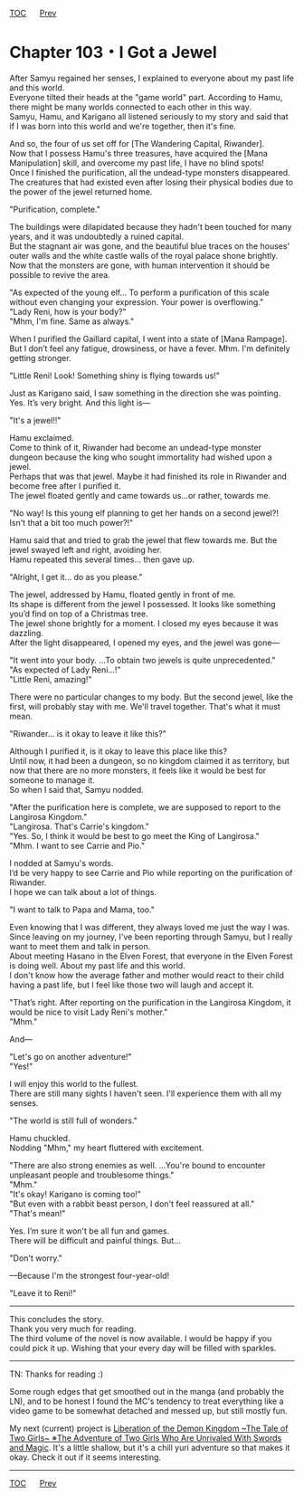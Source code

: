 [TOC](../readme.md)&nbsp;&nbsp;&nbsp;&nbsp;&nbsp;&nbsp;[Prev](Section_0102.md)&nbsp;&nbsp;&nbsp;&nbsp;&nbsp;&nbsp;



# Chapter 103・I Got a Jewel

After Samyu regained her senses, I explained to everyone about my past
life and this world.  
Everyone tilted their heads at the "game world" part. According to Hamu,
there might be many worlds connected to each other in this way.  
Samyu, Hamu, and Karigano all listened seriously to my story and said
that if I was born into this world and we're together, then it's fine.  
  
And so, the four of us set off for \[The Wandering Capital,
Riwander\].  
Now that I possess Hamu's three treasures, have acquired the \[Mana
Manipulation\] skill, and overcome my past life, I have no blind
spots!  
Once I finished the purification, all the undead-type monsters
disappeared.  
The creatures that had existed even after losing their physical bodies
due to the power of the jewel returned home.  
  
"Purification, complete."  
  
The buildings were dilapidated because they hadn't been touched for many
years, and it was undoubtedly a ruined capital.  
But the stagnant air was gone, and the beautiful blue traces on the
houses' outer walls and the white castle walls of the royal palace shone
brightly.  
Now that the monsters are gone, with human intervention it should be
possible to revive the area.  
  
"As expected of the young elf... To perform a purification of this scale
without even changing your expression. Your power is overflowing."  
"Lady Reni, how is your body?"  
"Mhm, I'm fine. Same as always."  
  
When I purified the Gaillard capital, I went into a state of \[Mana
Rampage\].  
But I don’t feel any fatigue, drowsiness, or have a fever. Mhm. I'm
definitely getting stronger.  
  
"Little Reni! Look! Something shiny is flying towards us!"  
  
Just as Karigano said, I saw something in the direction she was
pointing.  
Yes. It’s very bright. And this light is—  
  
"It's a jewel!!"  
  
Hamu exclaimed.  
Come to think of it, Riwander had become an undead-type monster dungeon
because the king who sought immortality had wished upon a jewel.  
Perhaps that was that jewel. Maybe it had finished its role in Riwander
and become free after I purified it.  
The jewel floated gently and came towards us…or rather, towards me.  
  
"No way! Is this young elf planning to get her hands on a second jewel?!
Isn't that a bit too much power?!"  
  
Hamu said that and tried to grab the jewel that flew towards me. But the
jewel swayed left and right, avoiding her.  
Hamu repeated this several times... then gave up.  
  
"Alright, I get it... do as you please."  
  
The jewel, addressed by Hamu, floated gently in front of me.  
Its shape is different from the jewel I possessed. It looks like
something you’d find on top of a Christmas tree.  
The jewel shone brightly for a moment. I closed my eyes because it was
dazzling.  
After the light disappeared, I opened my eyes, and the jewel was gone—  
  
"It went into your body. …To obtain two jewels is quite
unprecedented."  
"As expected of Lady Reni…!"  
"Little Reni, amazing!"  
  
There were no particular changes to my body. But the second jewel, like
the first, will probably stay with me. We'll travel together. That's
what it must mean.  
  
"Riwander… is it okay to leave it like this?"  
  
Although I purified it, is it okay to leave this place like this?  
Until now, it had been a dungeon, so no kingdom claimed it as territory,
but now that there are no more monsters, it feels like it would be best
for someone to manage it.  
So when I said that, Samyu nodded.  
  
"After the purification here is complete, we are supposed to report to
the Langirosa Kingdom."  
"Langirosa. That's Carrie's kingdom."  
"Yes. So, I think it would be best to go meet the King of Langirosa."  
"Mhm. I want to see Carrie and Pio."  
  
I nodded at Samyu's words.  
I’d be very happy to see Carrie and Pio while reporting on the
purification of Riwander.  
I hope we can talk about a lot of things.  
  
"I want to talk to Papa and Mama, too."  
  
Even knowing that I was different, they always loved me just the way I
was.  
Since leaving on my journey, I've been reporting through Samyu, but I
really want to meet them and talk in person.  
About meeting Hasano in the Elven Forest, that everyone in the Elven
Forest is doing well. About my past life and this world.  
I don't know how the average father and mother would react to their
child having a past life, but I feel like those two will laugh and
accept it.  
  
"That’s right. After reporting on the purification in the Langirosa
Kingdom, it would be nice to visit Lady Reni's mother."  
"Mhm."  
  
And—  
  
"Let's go on another adventure!"  
"Yes!"  
  
I will enjoy this world to the fullest.  
There are still many sights I haven't seen. I'll experience them with
all my senses.  
  
"The world is still full of wonders."  
  
Hamu chuckled.  
Nodding "Mhm," my heart fluttered with excitement.  
  
"There are also strong enemies as well. …You're bound to encounter
unpleasant people and troublesome things."  
"Mhm."  
"It's okay! Karigano is coming too!"  
"But even with a rabbit beast person, I don't feel reassured at all."  
"That's mean!"  
  
Yes. I’m sure it won't be all fun and games.  
There will be difficult and painful things. But…  
  
"Don't worry."  
  
—Because I'm the strongest four-year-old!  
  
"Leave it to Reni!"  
  
  

------------------------------------------------------------------------

  
This concludes the story.  
Thank you very much for reading.  
The third volume of the novel is now available. I would be happy if you
could pick it up. Wishing that your every day will be filled with
sparkles.  
  
  

------------------------------------------------------------------------

  
TN: Thanks for reading :)  
  
Some rough edges that get smoothed out in the manga (and probably the
LN), and to be honest I found the MC's tendency to treat everything like
a video game to be somewhat detached and messed up, but still mostly
fun.  
  
My next (current) project is [Liberation of the Demon Kingdom ~The Tale
of Two Girls~ ※The Adventure of Two Girls Who Are Unrivaled With Swords
and
Magic](https://www.novelupdates.com/series/liberation-of-the-demon-kingdom-the-tale-of-two-girls-%E2%80%BBthe-adventure-of-two-girls-who-are-unrivaled-with-swords-and-magic/).
It's a little shallow, but it's a chill yuri adventure so that makes it
okay. Check it out if it seems interesting.  


---
[TOC](../readme.md)&nbsp;&nbsp;&nbsp;&nbsp;&nbsp;&nbsp;[Prev](Section_0102.md)&nbsp;&nbsp;&nbsp;&nbsp;&nbsp;&nbsp;

